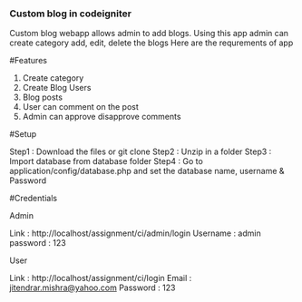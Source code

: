 
### Custom blog in codeigniter

Custom blog webapp allows admin to add blogs. Using this app admin can create category add, edit, delete the blogs Here are the requrements of app

#Features
  1. Create category
  2. Create Blog Users
  3. Blog posts
  4. User can comment on the post
  5. Admin can approve disapprove comments
  
#Setup 

  Step1 : Download the files or git clone
  Step2 : Unzip in a folder
  Step3 : Import database from database folder 
  Step4 : Go to application/config/database.php and set the database name, username & Password


#Credentials

 Admin 

  Link	 : http://localhost/assignment/ci/admin/login
  Username : admin
  password : 123


 User 

  Link : http://localhost/assignment/ci/login
  Email : jitendrar.mishra@yahoo.com 
  Password : 123
